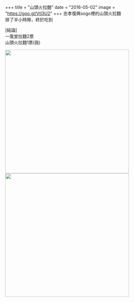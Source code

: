 +++
title = "山頭火拉麵"
date = "2016-05-02"
image = "https://goo.gl/Vtl3U2"
+++
忠孝復興sogo裡的山頭火拉麵  
排了半小時隊，終於吃到  

[結論]  
一風堂拉麵2票  
山頭火拉麵1票(我)     

<img src="https://goo.gl/3g8gkB" width="400"><img src="https://goo.gl/nqpeXV" width="400">
